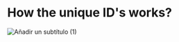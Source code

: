 # How the unique ID's works?

![Añadir un subtítulo (1)](https://github.com/paij0se/dotorchan/assets/156923829/6cbc7932-b898-4534-8480-57db992e80ce)

